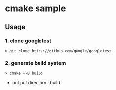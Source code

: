 # cmake sample

## Usage

### 1. clone googletest
```shell
> git clone https://github.com/google/googletest
```

### 2. generate build system
```shell
> cmake --B build
```
- out put directory : build
